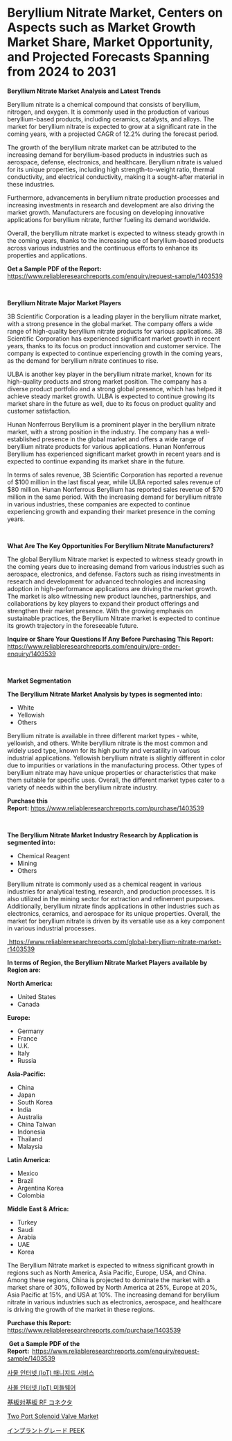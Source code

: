 <p><h1>Beryllium Nitrate Market, Centers on Aspects such as Market Growth Market Share, Market Opportunity, and Projected Forecasts Spanning from 2024 to 2031</h1></p><p><strong>Beryllium Nitrate Market Analysis and Latest Trends</strong></p>
<p><p>Beryllium nitrate is a chemical compound that consists of beryllium, nitrogen, and oxygen. It is commonly used in the production of various beryllium-based products, including ceramics, catalysts, and alloys. The market for beryllium nitrate is expected to grow at a significant rate in the coming years, with a projected CAGR of 12.2% during the forecast period.</p><p>The growth of the beryllium nitrate market can be attributed to the increasing demand for beryllium-based products in industries such as aerospace, defense, electronics, and healthcare. Beryllium nitrate is valued for its unique properties, including high strength-to-weight ratio, thermal conductivity, and electrical conductivity, making it a sought-after material in these industries.</p><p>Furthermore, advancements in beryllium nitrate production processes and increasing investments in research and development are also driving the market growth. Manufacturers are focusing on developing innovative applications for beryllium nitrate, further fueling its demand worldwide.</p><p>Overall, the beryllium nitrate market is expected to witness steady growth in the coming years, thanks to the increasing use of beryllium-based products across various industries and the continuous efforts to enhance its properties and applications.</p></p>
<p><strong>Get a Sample PDF of the Report:&nbsp;</strong> <a href="https://www.reliableresearchreports.com/enquiry/request-sample/1403539">https://www.reliableresearchreports.com/enquiry/request-sample/1403539</a></p>
<p>&nbsp;</p>
<p><strong>Beryllium Nitrate Major Market Players</strong></p>
<p><p>3B Scientific Corporation is a leading player in the beryllium nitrate market, with a strong presence in the global market. The company offers a wide range of high-quality beryllium nitrate products for various applications. 3B Scientific Corporation has experienced significant market growth in recent years, thanks to its focus on product innovation and customer service. The company is expected to continue experiencing growth in the coming years, as the demand for beryllium nitrate continues to rise.</p><p>ULBA is another key player in the beryllium nitrate market, known for its high-quality products and strong market position. The company has a diverse product portfolio and a strong global presence, which has helped it achieve steady market growth. ULBA is expected to continue growing its market share in the future as well, due to its focus on product quality and customer satisfaction.</p><p>Hunan Nonferrous Beryllium is a prominent player in the beryllium nitrate market, with a strong position in the industry. The company has a well-established presence in the global market and offers a wide range of beryllium nitrate products for various applications. Hunan Nonferrous Beryllium has experienced significant market growth in recent years and is expected to continue expanding its market share in the future.</p><p>In terms of sales revenue, 3B Scientific Corporation has reported a revenue of $100 million in the last fiscal year, while ULBA reported sales revenue of $80 million. Hunan Nonferrous Beryllium has reported sales revenue of $70 million in the same period. With the increasing demand for beryllium nitrate in various industries, these companies are expected to continue experiencing growth and expanding their market presence in the coming years.</p></p>
<p>&nbsp;</p>
<p><strong>What Are The Key Opportunities For Beryllium Nitrate Manufacturers?</strong></p>
<p><p>The global Beryllium Nitrate market is expected to witness steady growth in the coming years due to increasing demand from various industries such as aerospace, electronics, and defense. Factors such as rising investments in research and development for advanced technologies and increasing adoption in high-performance applications are driving the market growth. The market is also witnessing new product launches, partnerships, and collaborations by key players to expand their product offerings and strengthen their market presence. With the growing emphasis on sustainable practices, the Beryllium Nitrate market is expected to continue its growth trajectory in the foreseeable future.</p></p>
<p><strong>Inquire or Share Your Questions If Any Before Purchasing This Report:</strong> <a href="https://www.reliableresearchreports.com/enquiry/pre-order-enquiry/1403539">https://www.reliableresearchreports.com/enquiry/pre-order-enquiry/1403539</a></p>
<p>&nbsp;</p>
<p><strong>Market Segmentation</strong></p>
<p><strong>The Beryllium Nitrate Market Analysis by types is segmented into:</strong></p>
<p><ul><li>White</li><li>Yellowish</li><li>Others</li></ul></p>
<p><p>Beryllium nitrate is available in three different market types - white, yellowish, and others. White beryllium nitrate is the most common and widely used type, known for its high purity and versatility in various industrial applications. Yellowish beryllium nitrate is slightly different in color due to impurities or variations in the manufacturing process. Other types of beryllium nitrate may have unique properties or characteristics that make them suitable for specific uses. Overall, the different market types cater to a variety of needs within the beryllium nitrate industry.</p></p>
<p><strong>Purchase this Report:&nbsp;</strong><a href="https://www.reliableresearchreports.com/purchase/1403539">https://www.reliableresearchreports.com/purchase/1403539</a></p>
<p>&nbsp;</p>
<p><strong>The Beryllium Nitrate Market Industry Research by Application is segmented into:</strong></p>
<p><ul><li>Chemical Reagent</li><li>Mining</li><li>Others</li></ul></p>
<p><p>Beryllium nitrate is commonly used as a chemical reagent in various industries for analytical testing, research, and production processes. It is also utilized in the mining sector for extraction and refinement purposes. Additionally, beryllium nitrate finds applications in other industries such as electronics, ceramics, and aerospace for its unique properties. Overall, the market for beryllium nitrate is driven by its versatile use as a key component in various industrial processes.</p></p>
<p><a href="https://www.reliableresearchreports.com/global-beryllium-nitrate-market-r1403539">&nbsp;https://www.reliableresearchreports.com/global-beryllium-nitrate-market-r1403539</a></p>
<p><strong>In terms of Region, the Beryllium Nitrate Market Players available by Region are:</strong></p>
<p>
    <p> <strong> North America: </strong>
        <ul>
            <li>United States</li>
            <li>Canada</li>
        </ul>
        </p> 
    <p> <strong> Europe: </strong>
        <ul>
            <li>Germany</li>
            <li>France</li>
            <li>U.K.</li>
            <li>Italy</li>
            <li>Russia</li>
        </ul>
        </p> 
    <p> <strong> Asia-Pacific: </strong>
        <ul>
            <li>China</li>
            <li>Japan</li>
            <li>South Korea</li>
            <li>India</li>
            <li>Australia</li>
            <li>China Taiwan</li>
            <li>Indonesia</li>
            <li>Thailand</li>
            <li>Malaysia</li>
        </ul>
        </p> 
    <p> <strong> Latin America: </strong>
        <ul>
            <li>Mexico</li>
            <li>Brazil</li>
            <li>Argentina Korea</li>
            <li>Colombia</li>
        </ul>
        </p> 
    <p> <strong> Middle East & Africa: </strong>
        <ul>
            <li>Turkey</li>
            <li>Saudi</li>
            <li>Arabia</li>
            <li>UAE</li>
            <li>Korea</li>
        </ul>
    </p>
    </p>
<p><p>The Beryllium Nitrate market is expected to witness significant growth in regions such as North America, Asia Pacific, Europe, USA, and China. Among these regions, China is projected to dominate the market with a market share of 30%, followed by North America at 25%, Europe at 20%, Asia Pacific at 15%, and USA at 10%. The increasing demand for beryllium nitrate in various industries such as electronics, aerospace, and healthcare is driving the growth of the market in these regions.</p></p>
<p><strong>Purchase this Report: </strong><a href="https://www.reliableresearchreports.com/purchase/1403539">https://www.reliableresearchreports.com/purchase/1403539</a></p>
<p>&nbsp;<strong>Get a Sample PDF of the Report:&nbsp;&nbsp;</strong><a href="https://www.reliableresearchreports.com/enquiry/request-sample/1403539">https://www.reliableresearchreports.com/enquiry/request-sample/1403539</a></p>
<p><strong></strong></p>
<p><p><a href="https://github.com/sarassiksa/Market-Research-Report-List-1/blob/main/5958690107960.md">사물 인터넷 (IoT) 매니지드 서비스</a></p><p><a href="https://github.com/LoganRew1964/Market-Research-Report-List-1/blob/main/3539631107961.md">사물 인터넷 (IoT) 미들웨어</a></p><p><a href="https://github.com/lababdou/Market-Research-Report-List-4/blob/main/6581860114349.md">基板対基板 RF コネクタ</a></p><p><a href="https://github.com/mhrnetwork1/Market-Research-Report-List-1/blob/main/two-port-solenoid-valve-market.md">Two Port Solenoid Valve Market</a></p><p><a href="https://github.com/BrionnaBoyle/Market-Research-Report-List-1/blob/main/2900195114348.md">インプラントグレード PEEK</a></p></p>